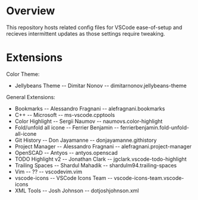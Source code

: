 Overview
==================
This repository hosts related config files for VSCode ease-of-setup and recieves intermittent updates as those settings require tweaking.


Extensions
==================
Color Theme:
 - Jellybeans Theme           -- Dimitar Nonov            -- dimitarnonov.jellybeans-theme

General Extensions:
 - Bookmarks                  -- Alessandro Fragnani      -- alefragnani.bookmarks
 - C++                        -- Microsoft                -- ms-vscode.cpptools
 - Color Highlight            -- Sergii Naumov            -- naumovs.color-highlight
 - Fold/unfold all icone      -- Ferrier Benjamin         -- ferrierbenjamin.fold-unfold-all-icone
 - Git History                -- Don Jayamanne            -- donjayamanne.githistory
 - Project Manager            -- Alessandro Fragnani      -- alefragnani.project-manager
 - OpenSCAD                   -- Antyos                   -- antyos.openscad
 - TODO Highlight v2          -- Jonathan Clark           -- jgclark.vscode-todo-highlight
 - Trailing Spaces            -- Shardul Mahadik          -- shardulm94.trailing-spaces
 - Vim                        -- ??                       -- vscodevim.vim
 - vscode-icons               -- VSCode Icons Team        -- vscode-icons-team.vscode-icons
 - XML Tools                  -- Josh Johnson             -- dotjoshjohnson.xml
